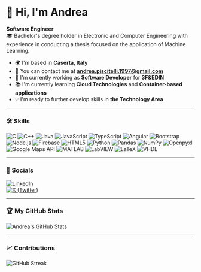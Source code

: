 # 👋 Hi, I'm Andrea

**Software Engineer**  
🎓 Bachelor's degree holder in Electronic and Computer Engineering with experience in conducting a thesis focused on the application of Machine Learning.

- 🌍 I'm based in **Caserta, Italy**
- 📧 You can contact me at **andrea.piscitelli.1997@gmail.com**
- 🚀 I'm currently working as **Software Developer** for **3F&EDIN**
- 📚 I'm currently learning **Cloud Technologies** and **Container-based applications**
- 💡 I'm ready to further develop skills in **the Technology Area**

---

### 🛠️ **Skills**
<p>
    <img alt="C" src="https://img.shields.io/badge/C-A8B9CC.svg?style=for-the-badge&logo=C&logoColor=black"/>
    <img alt="C++" src="https://img.shields.io/badge/C++-00599C.svg?style=for-the-badge&logo=c%2B%2B&logoColor=white"/>
    <img alt="Java" src="https://img.shields.io/badge/Java-007396.svg?style=for-the-badge&logo=java&logoColor=white"/>
    <img alt="JavaScript" src="https://img.shields.io/badge/JavaScript-323330.svg?style=for-the-badge&logo=javascript&logoColor=yellow"/>
    <img alt="TypeScript" src="https://img.shields.io/badge/TypeScript-007ACC.svg?style=for-the-badge&logo=typescript&logoColor=white"/>
    <img alt="Angular" src="https://img.shields.io/badge/Angular-DD0031.svg?style=for-the-badge&logo=angular&logoColor=white"/>
    <img alt="Bootstrap" src="https://img.shields.io/badge/Bootstrap-563D7C.svg?style=for-the-badge&logo=bootstrap&logoColor=white"/>
    <img alt="Node.js" src="https://img.shields.io/badge/Node.js-339933.svg?style=for-the-badge&logo=nodedotjs&logoColor=white"/>
    <img alt="Firebase" src="https://img.shields.io/badge/Firebase-FFCA28.svg?style=for-the-badge&logo=firebase&logoColor=black"/>
    <img alt="HTML5" src="https://img.shields.io/badge/HTML5-E34F26.svg?style=for-the-badge&logo=html5&logoColor=white"/>
    <img alt="Python" src="https://img.shields.io/badge/Python-3776AB.svg?style=for-the-badge&logo=python&logoColor=white"/>
    <img alt="Pandas" src="https://img.shields.io/badge/Pandas-150458.svg?style=for-the-badge&logo=pandas&logoColor=white"/>
    <img alt="NumPy" src="https://img.shields.io/badge/NumPy-013243.svg?style=for-the-badge&logo=numpy&logoColor=white"/>
    <img alt="Openpyxl" src="https://img.shields.io/badge/Openpyxl-FFD43B.svg?style=for-the-badge&logo=python&logoColor=black"/>
    <img alt="Google Maps API" src="https://img.shields.io/badge/Google_Maps_API-4285F4.svg?style=for-the-badge&logo=googlemaps&logoColor=white"/>
    <img alt="MATLAB" src="https://img.shields.io/badge/MATLAB-0076A8.svg?style=for-the-badge&logo=mathworks&logoColor=white"/>
    <img alt="LabVIEW" src="https://img.shields.io/badge/LabVIEW-FFDB00.svg?style=for-the-badge&logo=labview&logoColor=black"/>
    <img alt="LaTeX" src="https://img.shields.io/badge/LaTeX-008080.svg?style=for-the-badge&logo=latex&logoColor=white"/>
    <img alt="VHDL" src="https://img.shields.io/badge/VHDL-4B0082.svg?style=for-the-badge"/>
</p>

---

### 🔗 **Socials**

[![LinkedIn](https://img.shields.io/badge/LinkedIn-0A66C2.svg?style=for-the-badge&logo=linkedin&logoColor=white)](https://www.linkedin.com/in/andrea-piscitelli-34379b153/)  
[![X (Twitter)](https://img.shields.io/badge/X-000000.svg?style=for-the-badge&logo=x&logoColor=white)](https://x.com/AndrixMcCormick)

---

### 🏆 **My GitHub Stats**

![Andrea's GitHub Stats](https://github-readme-stats.vercel.app/api?username=ndree97&show_icons=true&theme=dark&hide=stars)

---

<!-- - **Total Stars Earned**: 2  
- **Total Commits (2024)**: 13  
- **Total PRs**: 1  
- **Total Issues**: 1  
- **Contributed to (last year)**: 1  

--- -->

### 📈 **Contributions**

![GitHub Streak](https://github-readme-streak-stats.herokuapp.com/?user=ndree97&theme=dark)

<!-- https://github.com/anuraghazra/github-readme-stats -->
